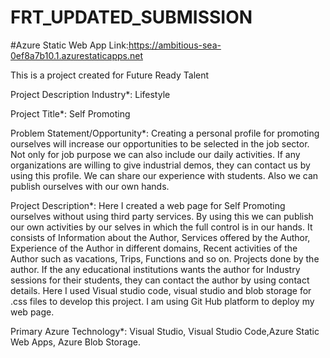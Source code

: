 # FRT_UPDATED_SUBMISSION

#Azure Static Web App Link:https://ambitious-sea-0ef8a7b10.1.azurestaticapps.net

This is a project created for Future Ready Talent

Project Description
Industry*:
Lifestyle

Project Title*:
Self Promoting

Problem Statement/Opportunity*:
Creating a personal profile for promoting ourselves will increase our opportunities to be selected in the job sector. Not only for job purpose we can also include our daily activities. If any organizations are willing to give industrial demos, they can contact us by using this profile. We can share our experience with students. Also we can publish ourselves with our own hands.

Project Description*:
Here I created a web page for Self Promoting ourselves without using third party services. By using this we can publish our own activities by our selves in which the full control is in our hands. It consists of Information about the Author, Services offered by the Author, Experience of the Author in different domains, Recent activities of the Author such as vacations, Trips, Functions and so on. Projects done by the author. If the any educational institutions wants the author for Industry sessions for their students, they can contact the author by using contact details. Here I used Visual studio code, visual studio and blob storage for .css files to develop this project. I am using Git Hub platform to deploy my web page.

Primary Azure Technology*:
Visual Studio, Visual Studio Code,Azure Static Web Apps, Azure Blob Storage.
